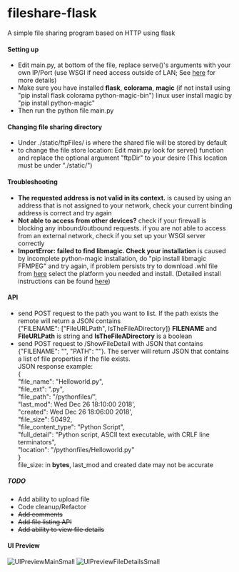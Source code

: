 # fileshare-flask
A simple file sharing program based on HTTP using flask

#### Setting up
+ Edit main.py, at bottom of the file, replace serve()'s arguments with your own IP/Port (use WSGI if need access outside of LAN; See [here](http://flask.pocoo.org/docs/1.0/deploying/) for more details)
+ Make sure you have installed **flask**, **colorama**, **magic** (if not install using "pip install flask colorama python-magic-bin") linux user install magic by "pip install python-magic"
+ Then run the python file main.py

#### Changing file sharing directory
+ Under ./static/ftpFiles/ is where the shared file will be stored by default
+ to change the file store location: Edit main.py look for serve() function and replace the optional argument "ftpDir" to your desire (This location must be under "./static/")

#### Troubleshooting
+ **The requested address is not valid in its context.** is caused by using an address that is not assigned to your network, check your current binding address is correct and try again
+ **Not able to access from other devices?** check if your firewall is blocking any inbound/outbound requests. if you are not able to access from an external network, check if you set up your WSGI server correctly
+ **ImportError: failed to find libmagic. Check your installation** is caused by incomplete python-magic installation, do "pip install libmagic FFMPEG" and try again, if problem persists try to download .whl file from [here](https://pip.aws.lolatravel.com/pip/dev/+simple/python-magic-bin) select the platform you needed and install. (Detailed install instructions can be found [here](https://stackoverflow.com/questions/27885397/how-do-i-install-a-python-package-with-a-whl-file))

#### API
+ send POST request to the path you want to list. If the path exists the remote will return a JSON contains  
{"FILENAME": ["FileURLPath", IsTheFileADirectory]} **FILENAME** and **FileURLPath** is string and **IsTheFileADirectory** is a boolean
+ send POST request to /ShowFileDetail with JSON that contains {"FILENAME": "", "PATH": ""}. The server will return JSON that contains a list of file properties if the file exists.  
JSON response example:  
{  
"file_name": "Helloworld.py",  
"file_ext": ".py",  
"file_path": "/pythonfiles/",  
"last_mod": Wed Dec 26 18:10:00 2018',  
"created": Wed Dec 26 18:06:00 2018',  
"file_size": 50492,  
"file_content_type": "Python Script",  
"full_detail": "Python script, ASCII text executable, with CRLF line terminators",  
"location": "/pythonfiles/Helloworld.py"  
}  
file_size: in **bytes**, last_mod and created date may not be accurate

##### TODO
+ Add ability to upload file 
+ Code cleanup/Refactor
+ <del>Add comments</del>
+ <del>Add file listing API</del>
+ <del>Add ability to view file details</del>

#### UI Preview
![UIPreviewMainSmall](https://i.imgur.com/n0z58ym.png)
![UIPreviewFileDetailsSmall](https://i.imgur.com/MUF0QxG.png)
